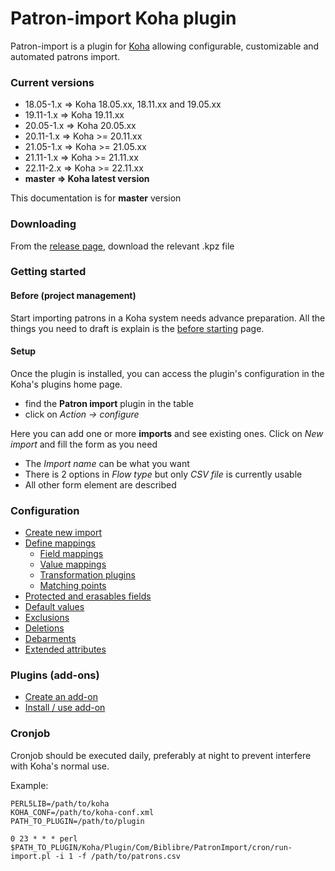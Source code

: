 # Patron-import Koha plugin

Patron-import is a plugin for [Koha](https://koha-community.org/) allowing configurable, customizable and automated patrons import.

### Current versions
- 18.05-1.x => Koha 18.05.xx, 18.11.xx and 19.05.xx
- 19.11-1.x => Koha 19.11.xx
- 20.05-1.x => Koha 20.05.xx
- 20.11-1.x => Koha >= 20.11.xx
- 21.05-1.x => Koha >= 21.05.xx
- 21.11-1.x => Koha >= 21.11.xx
- 22.11-2.x => Koha >= 22.11.xx
- **master => Koha latest version**

This documentation is for **master** version

### Downloading
From the [release page](https://github.com/biblibre/koha-plugin-patron-import/releases), download the relevant .kpz file

### Getting started 

#### Before (project management)

Start importing patrons in a Koha system needs advance preparation.
All the things you need to draft is explain is the [before starting](doc/before-starting.md) page.

#### Setup

Once the plugin is installed, you can access the plugin's configuration in the Koha's plugins home page.
- find the **Patron import** plugin in the table
- click on *Action -> configure*

Here you can add one or more **imports** and see existing ones.
Click on *New import* and fill the form as you need
- The *Import name* can be what you want
- There is 2 options in *Flow type* but only *CSV file* is currently usable
- All other form element are described

### Configuration
- [Create new import](doc/import.md)
- [Define mappings](doc/mappings.md)
    - [Field mappings](doc/field-mappings.md)
    - [Value mappings](doc/value-mappings.md)
    - [Transformation plugins](doc/transformation-plugins.md)
    - [Matching points](doc/matching-point.md)
- [Protected and erasables fields](doc/protected-erasable.md)
- [Default values](doc/default-values.md)
- [Exclusions](doc/exclusions.md)
- [Deletions](doc/deletions.md)
- [Debarments](doc/debarments.md)
- [Extended attributes](doc/extended-attributes.md)

### Plugins (add-ons)
- [Create an add-on](doc/create-add-on.md)
- [Install / use add-on](doc/install-add-on.md)

### Cronjob

Cronjob should be executed daily, preferably at night to prevent 
interfere with Koha's normal use.

Example:

```
PERL5LIB=/path/to/koha
KOHA_CONF=/path/to/koha-conf.xml
PATH_TO_PLUGIN=/path/to/plugin

0 23 * * * perl $PATH_TO_PLUGIN/Koha/Plugin/Com/Biblibre/PatronImport/cron/run-import.pl -i 1 -f /path/to/patrons.csv
```